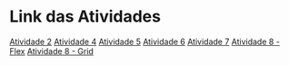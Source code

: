 <!DOCTYPE html>
<html lang="en">
<head>
    <meta charset="UTF-8">
    <meta http-equiv="X-UA-Compatible" content="IE=edge">
    <meta name="viewport" content="width=device-width, initial-scale=1.0">
    <title>DW1A3</title>
</head>
<body>
    <h1>Link das Atividades</h1>
    <a href="Atividades/A2/Resume.drawio.png">Atividade 2</a>
    <a href="Atividades/A4">Atividade 4<a>
    <a href="Atividades/A5/resulocoes.html">Atividade 5</a>
    <a href="Atividades/A6/index.html">Atividade 6</a>
    <a href="Atividades/A7">Atividade 7</a>
    <a href="Atividades/A8/Flex">Atividade 8 - Flex</a>
    <a href="Atividades/A8/Grid">Atividade 8 - Grid</a>
</body>
</html>
